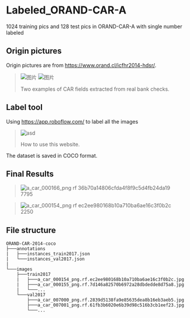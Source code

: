 # Labeled_ORAND-CAR-A
1024 training pics and 128 test pics in ORAND-CAR-A with single number labeled  

## Origin pictures
Origin pictures are from https://www.orand.cl/icfhr2014-hdsr/.  

>![图片](https://user-images.githubusercontent.com/54301366/123510499-8ccf9500-d6ae-11eb-9d5d-7c928cdc7a7d.png) ![图片](https://user-images.githubusercontent.com/54301366/123510503-92c57600-d6ae-11eb-89f1-8a2536ae465a.png)
>
>Two examples of CAR fields extracted from real bank checks.

## Label tool
Using https://app.roboflow.com/ to label all the images  
>![asd](https://user-images.githubusercontent.com/54301366/123511072-d077ce00-d6b1-11eb-8d6d-d818c5114190.gif)
> 
> How to use this website.

The dataset is saved in COCO format.  

## Final Results

>![a_car_000166_png rf 36b70a14806cfda4f8f9c5d4fb24da19](https://user-images.githubusercontent.com/54301366/123512359-885ca980-d6b9-11eb-84c2-448d098439ce.jpg)  
>7795

>![a_car_000154_png rf ec2ee980168b10a710ba6ae16c3f0b2c](https://user-images.githubusercontent.com/54301366/123512365-901c4e00-d6b9-11eb-819e-9c0b8967fcad.jpg)  
>2250


## File structure
```
ORAND-CAR-2014-coco  
├───annotations  
|   ├───instances_train2017.json  
|   └───instances_val2017.json  
|
└───images  
    ├───train2017  
    |   ├───a_car_000154_png.rf.ec2ee980168b10a710ba6ae16c3f0b2c.jpg
    |   ├───a_car_000155_png.rf.7d146a82570b6972a28dbdedde8d75a8.jpg
    |   └───...
    └───val2017  
        ├───a_car_007000_png.rf.2839d5138fa9e85635dea8b16eb3aeb5.jpg
        ├───a_car_007001_png.rf.61fb3b6020e6b39d98c516b3cb1eef23.jpg
        └───...    
```
